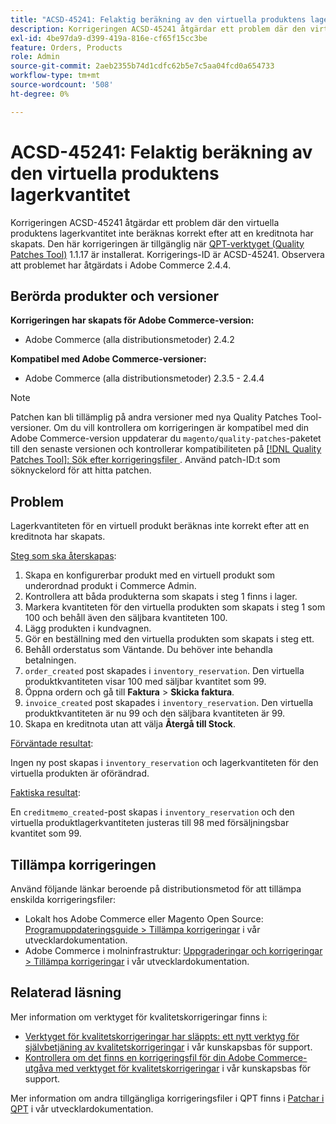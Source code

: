```yaml
---
title: "ACSD-45241: Felaktig beräkning av den virtuella produktens lagerkvantitet"
description: Korrigeringen ACSD-45241 åtgärdar ett problem där den virtuella produktens lagerkvantitet inte beräknas korrekt efter att en kreditnota har skapats. Den här korrigeringen är tillgänglig när [QPT-verktyget (Quality Patches Tool)](/help/announcements/adobe-commerce-announcements/magento-quality-patches-released-new-tool-to-self-serve-quality-patches.md) 1.1.17 är installerat. Korrigerings-ID är ACSD-45241. Observera att problemet har åtgärdats i Adobe Commerce 2.4.4.
exl-id: 4be97da9-d399-419a-816e-cf65f15cc3be
feature: Orders, Products
role: Admin
source-git-commit: 2aeb2355b74d1cdfc62b5e7c5aa04fcd0a654733
workflow-type: tm+mt
source-wordcount: '508'
ht-degree: 0%

---
```


# ACSD-45241: Felaktig beräkning av den virtuella produktens lagerkvantitet

Korrigeringen ACSD-45241 åtgärdar ett problem där den virtuella produktens lagerkvantitet inte beräknas korrekt efter att en kreditnota har skapats. Den här korrigeringen är tillgänglig när [QPT-verktyget (Quality Patches Tool)](/help/announcements/adobe-commerce-announcements/magento-quality-patches-released-new-tool-to-self-serve-quality-patches.md) 1.1.17 är installerat. Korrigerings-ID är ACSD-45241. Observera att problemet har åtgärdats i Adobe Commerce 2.4.4.

## Berörda produkter och versioner

**Korrigeringen har skapats för Adobe Commerce-version:**

* Adobe Commerce (alla distributionsmetoder) 2.4.2

**Kompatibel med Adobe Commerce-versioner:**

* Adobe Commerce (alla distributionsmetoder) 2.3.5 - 2.4.4

>[!NOTE]
>
>Patchen kan bli tillämplig på andra versioner med nya Quality Patches Tool-versioner. Om du vill kontrollera om korrigeringen är kompatibel med din Adobe Commerce-version uppdaterar du `magento/quality-patches`-paketet till den senaste versionen och kontrollerar kompatibiliteten på [[!DNL Quality Patches Tool]: Sök efter korrigeringsfiler ](https://experienceleague.adobe.com/tools/commerce-quality-patches/index.html?lang=sv-SE). Använd patch-ID:t som söknyckelord för att hitta patchen.

## Problem

Lagerkvantiteten för en virtuell produkt beräknas inte korrekt efter att en kreditnota har skapats.

<u>Steg som ska återskapas</u>:

1. Skapa en konfigurerbar produkt med en virtuell produkt som underordnad produkt i Commerce Admin.
1. Kontrollera att båda produkterna som skapats i steg 1 finns i lager.
1. Markera kvantiteten för den virtuella produkten som skapats i steg 1 som 100 och behåll även den säljbara kvantiteten 100.
1. Lägg produkten i kundvagnen.
1. Gör en beställning med den virtuella produkten som skapats i steg ett.
1. Behåll orderstatus som Väntande. Du behöver inte behandla betalningen.
1. `order_created` post skapades i `inventory_reservation`. Den virtuella produktkvantiteten visar 100 med säljbar kvantitet som 99.
1. Öppna ordern och gå till **Faktura** > **Skicka faktura**.
1. `invoice_created` post skapades i `inventory_reservation`. Den virtuella produktkvantiteten är nu 99 och den säljbara kvantiteten är 99.
1. Skapa en kreditnota utan att välja **Återgå till Stock**.

<u>Förväntade resultat</u>:

Ingen ny post skapas i `inventory_reservation` och lagerkvantiteten för den virtuella produkten är oförändrad.

<u>Faktiska resultat</u>:

En `creditmemo_created`-post skapas i `inventory_reservation` och den virtuella produktlagerkvantiteten justeras till 98 med försäljningsbar kvantitet som 99.

## Tillämpa korrigeringen

Använd följande länkar beroende på distributionsmetod för att tillämpa enskilda korrigeringsfiler:

* Lokalt hos Adobe Commerce eller Magento Open Source: [Programuppdateringsguide > Tillämpa korrigeringar](https://experienceleague.adobe.com/sv/docs/commerce-operations/tools/quality-patches-tool/usage) i vår utvecklardokumentation.
* Adobe Commerce i molninfrastruktur: [Uppgraderingar och korrigeringar > Tillämpa korrigeringar](https://experienceleague.adobe.com/sv/docs/commerce-cloud-service/user-guide/develop/upgrade/apply-patches) i vår utvecklardokumentation.

## Relaterad läsning

Mer information om verktyget för kvalitetskorrigeringar finns i:

* [Verktyget för kvalitetskorrigeringar har släppts: ett nytt verktyg för självbetjäning av kvalitetskorrigeringar](/help/announcements/adobe-commerce-announcements/magento-quality-patches-released-new-tool-to-self-serve-quality-patches.md) i vår kunskapsbas för support.
* [Kontrollera om det finns en korrigeringsfil för din Adobe Commerce-utgåva med verktyget för kvalitetskorrigeringar](/help/support-tools/patches-available-in-qpt-tool/check-patch-for-magento-issue-with-magento-quality-patches.md) i vår kunskapsbas för support.

Mer information om andra tillgängliga korrigeringsfiler i QPT finns i [Patchar i QPT](https://experienceleague.adobe.com/tools/commerce-quality-patches/index.html?lang=sv-SE) i vår utvecklardokumentation.
